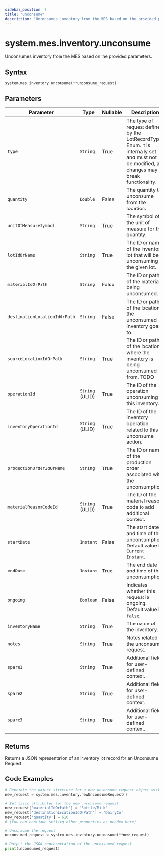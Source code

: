 ```yaml
---
sidebar_position: 7
title: "unconsume"
description: "Unconsumes inventory from the MES based on the provided parameters."
---
```


# system.mes.inventory.unconsume

Unconsumes inventory from the MES based on the provided parameters.

## Syntax

```python
system.mes.inventory.unconsume(**unconsume_request)
```

## Parameters

| Parameter                     | Type            | Nullable | Description                                                                                                                               |
|-------------------------------|-----------------|----------|-------------------------------------------------------------------------------------------------------------------------------------------|
| `type`                        | `String`        | True     | The type of request defined by the LotRecordType Enum. It is internally set and must not be modified, as changes may break functionality. |
| `quantity`                    | `Double`        | False    | The quantity to unconsume from the location.                                                                                              |
| `unitOfMeasureSymbol`         | `String`        | True     | The symbol of the unit of measure for the quantity.                                                                                       |
| `lotIdOrName`                 | `String`        | True     | The ID or name of the inventory lot that will be unconsuming the given lot.                                                               |
| `materialIdOrPath`            | `String`        | False    | The ID or path of the material being unconsumed.                                                                                          |
| `destinationLocationIdOrPath` | `String`        | False    | The ID or path of the location the unconsumed inventory goes to.                                                                          |
| `sourceLocationIdOrPath`      | `String`        | True     | The ID or path of the location where the inventory is being unconsumed from. TODO                                                         |
| `operationId`                 | `String` (ULID) | True     | The ID of the operation unconsuming this inventory.                                                                                       |
| `inventoryOperationId`        | `String` (ULID) | True     | The ID of the inventory operation related to this unconsume action.                                                                       |
| `productionOrderIdOrName`     | `String`        | True     | The ID or name of the production order associated with the unconsumption.                                                                 |
| `materialReasonCodeId`        | `String` (ULID) | True     | The ID of the material reason code to add additional context.                                                                             |
| `startDate`                   | `Instant`       | False    | The start date and time of the unconsumption. Default value is `Current Instant`.                                                         |
| `endDate`                     | `Instant`       | True     | The end date and time of the unconsumption.                                                                                               |
| `ongoing`                     | `Boolean`       | False    | Indicates whether this request is ongoing. Default value is `false`.                                                                      |
| `inventoryName`               | `String`        | True     | The name of the inventory.                                                                                                                |
| `notes`                       | `String`        | True     | Notes related to the unconsume request.                                                                                                   |
| `spare1`                      | `String`        | True     | Additional field for user-defined context.                                                                                                |
| `spare2`                      | `String`        | True     | Additional field for user-defined context.                                                                                                |
| `spare3`                      | `String`        | True     | Additional field for user-defined context.                                                                                                |

## Returns

Returns a JSON representation of an inventory lot record for an Unconsume Request.

## Code Examples

```python
# Generate the object structure for a new unconsume request object with no initial arguments
new_request = system.mes.inventory.newUnconsumeRequest()

# Set basic attributes for the new unconsume request
new_request['materialIdOrPath'] = 'Bottle/Milk'
new_request['destinationLocationIdOrPath'] = 'DairyCo'
new_request['quantity'] = 610
# (You can continue setting other properties as needed here)

# Unconsume the request
unconsumed_request = system.mes.inventory.unconsume(**new_request)

# Output the JSON representation of the unconsumed request
print(unconsumed_request)
```
